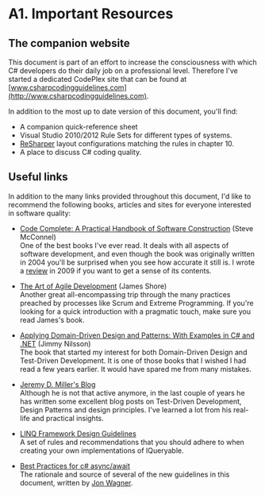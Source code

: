 <!--
NOTE: Requires Markdown Extra. See http://michelf.ca/projects/php-markdown/extra/
 --> 

# A1. Important Resources
## The companion website
This document is part of an effort to increase the consciousness with which C# developers do their daily job on a professional level. Therefore I've started a dedicated CodePlex site that can be found at [www.csharpcodingguidelines.com](http://www.csharpcodingguidelines.com).

In addition to the most up to date version of this document, you'll find:

- A companion quick-reference sheet
- Visual Studio 2010/2012 Rule Sets for different types of systems.
- [ReSharper](http://www.jetbrains.com/resharper/download/) layout configurations matching the rules in chapter 10.
- A place to discuss C# coding quality.

## Useful links
In addition to the many links provided throughout this document, I'd like to recommend the following books, articles and sites for everyone interested in software quality:

* [Code Complete: A Practical Handbook of Software Construction](http://www.amazon.com/Code-Complete-Practical-Handbook-Construction/dp/0735619670) (Steve McConnel)  
One of the best books I've ever read. It deals with all aspects of software development, and even though the book was originally written in 2004 you'll be surprised when you see how accurate it still is. I wrote a [review](http://www.continuousimprover.com/2009/07/book-review-code-complete-2nd-edition.html) in 2009 if you want to get a sense of its contents.

* [The Art of Agile Development](http://www.amazon.com/Art-Agile-Development-James-Shore/dp/0596527675) (James Shore)  
Another great all-encompassing trip through the many practices preached by processes like Scrum and Extreme Programming. If you're looking for a quick introduction with a pragmatic touch, make sure you read James's book.

* [Applying Domain-Driven Design and Patterns: With Examples in C# and .NET](http://www.amazon.com/Applying-Domain-Driven-Design-Patterns-Examples/dp/0321268202) (Jimmy Nilsson)  
The book that started my interest for both Domain-Driven Design and Test-Driven Development. It is one of those books that I wished I had read a few years earlier. It would have spared me from many mistakes.

* [Jeremy D. Miller's Blog](http://codebetter.com/blogs/jeremy.miller/)  
Although he is not that active anymore, in the last couple of years he has written some excellent blog posts on Test-Driven Development, Design Patterns and design principles. I've learned a lot from his real-life and practical insights.

* [LINQ Framework Design Guidelines](http://blogs.msdn.com/b/mirceat/archive/2008/03/13/linq-framework-design-guidelines.aspx)  
A set of rules and recommendations that you should adhere to when creating your own implementations of IQueryable.

* [Best Practices for c# async/await](http://code.jonwagner.com/2012/09/06/best-practices-for-c-asyncawait/)  
The rationale and source of several of the new guidelines in this document, written by [Jon Wagner](https://twitter.com/jonwagnerdotcom).